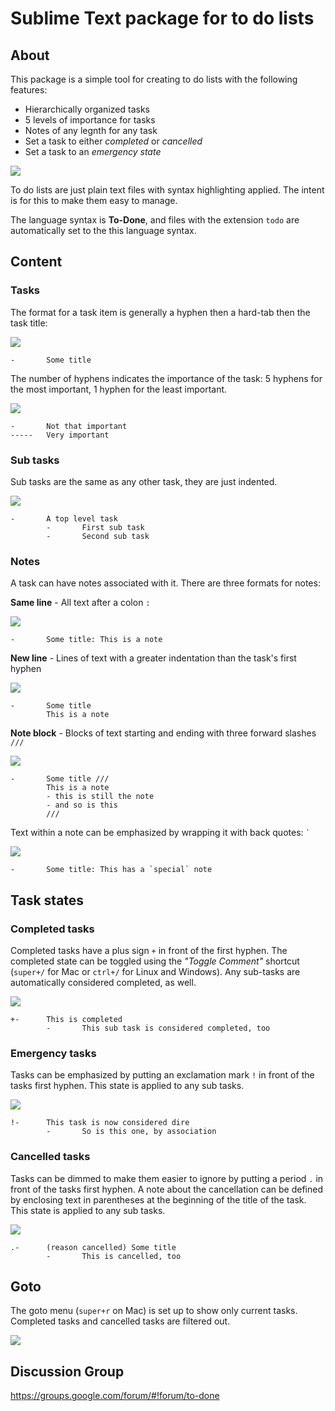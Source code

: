 # Sublime Text package for to do lists

## About

This package is a simple tool for creating to do lists with the following features:

* Hierarchically organized tasks
* 5 levels of importance for tasks
* Notes of any legnth for any task
* Set a task to either _completed_ or _cancelled_
* Set a task to an _emergency state_

![](https://raw.github.com/tiffon/sublime-to-done/master/img/example.png)

To do lists are just plain text files with syntax highlighting applied. The intent is for this to make them easy to manage.

The language syntax is **To-Done**, and files with the extension `todo` are automatically set to the this language syntax.

## Content

### Tasks

The format for a task item is generally a hyphen then a hard-tab then the task title:

![](https://raw.github.com/tiffon/sublime-to-done/master/img/basic-task.png)

```
-       Some title
```

The number of hyphens indicates the importance of the task: 5 hyphens for the most important, 1 hyphen for the least important.

![](https://raw.github.com/tiffon/sublime-to-done/master/img/task-importance.png)

```
-       Not that important
-----   Very important
```

### Sub tasks

Sub tasks are the same as any other task, they are just indented.

![](https://raw.github.com/tiffon/sublime-to-done/master/img/sub-tasks.png)

```
-       A top level task
        -       First sub task
        -       Second sub task
```

### Notes

A task can have notes associated with it. There are three formats for notes:

**Same line** - All text after a colon `:`

![](https://raw.github.com/tiffon/sublime-to-done/master/img/note-same-line.png)

```
-       Some title: This is a note
```

**New line** - Lines of text with a greater indentation than the task's first hyphen

![](https://raw.github.com/tiffon/sublime-to-done/master/img/note-new-line.png)

```
-       Some title
        This is a note
```

**Note block** - Blocks of text starting and ending with three forward slashes `///`

![](https://raw.github.com/tiffon/sublime-to-done/master/img/note-block.png)

```
-       Some title ///
        This is a note
        - this is still the note
        - and so is this
        ///
```

Text within a note can be emphasized by wrapping it with back quotes: `` ` ``

![](https://raw.github.com/tiffon/sublime-to-done/master/img/note-emphasis.png)

```
-       Some title: This has a `special` note
```

## Task states

### Completed tasks

Completed tasks have a plus sign `+` in front of the first hyphen. The completed state can be toggled using the _"Toggle Comment"_ shortcut (`super+/` for Mac or `ctrl+/` for Linux and Windows). Any sub-tasks are automatically considered completed, as well.

![](https://raw.github.com/tiffon/sublime-to-done/master/img/task-state-completed.png)

```
+-      This is completed
        -       This sub task is considered completed, too
```

### Emergency tasks

Tasks can be emphasized by putting an exclamation mark `!` in front of the tasks first hyphen. This state is applied to any sub tasks.

![](https://raw.github.com/tiffon/sublime-to-done/master/img/task-state-emergency.png)

```
!-      This task is now considered dire
        -       So is this one, by association
```

### Cancelled tasks

Tasks can be dimmed to make them easier to ignore by putting a period `.` in front of the tasks first hyphen. A note about the cancellation can be defined by enclosing text in parentheses at the beginning of the title of the task. This state is applied to any sub tasks.

![](https://raw.github.com/tiffon/sublime-to-done/master/img/task-state-cancelled.png)

```
.-      (reason cancelled) Some title
        -       This is cancelled, too
```

## Goto

The goto menu (`super+r` on Mac) is set up to show only current tasks. Completed tasks and cancelled tasks are filtered out.

![](https://raw.github.com/tiffon/sublime-to-done/master/img/example-goto.png)

## Discussion Group

https://groups.google.com/forum/#!forum/to-done
